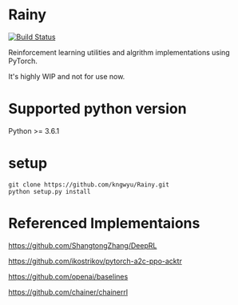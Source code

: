 # Rainy
[![Build Status](https://travis-ci.org/kngwyu/Rainy.svg?branch=master)](https://travis-ci.org/kngwyu/Rainy)

Reinforcement learning utilities and algrithm implementations using PyTorch.

It's highly WIP and not for use now.

# Supported python version
Python >= 3.6.1

# setup
```
git clone https://github.com/kngwyu/Rainy.git
python setup.py install
```


# Referenced Implementaions
https://github.com/ShangtongZhang/DeepRL

https://github.com/ikostrikov/pytorch-a2c-ppo-acktr

https://github.com/openai/baselines

https://github.com/chainer/chainerrl
